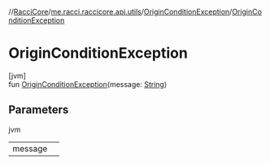 //[RacciCore](../../../index.md)/[me.racci.raccicore.api.utils](../index.md)/[OriginConditionException](index.md)/[OriginConditionException](-origin-condition-exception.md)

# OriginConditionException

[jvm]\
fun [OriginConditionException](-origin-condition-exception.md)(message: [String](https://kotlinlang.org/api/latest/jvm/stdlib/kotlin/-string/index.html))

## Parameters

jvm

| | |
|---|---|
| message |  |
